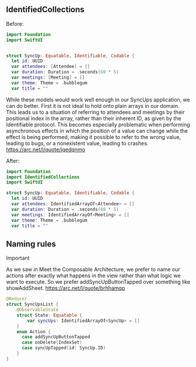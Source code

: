 ## IdentifiedCollections
Before:

```swift
import Foundation
import SwiftUI


struct SyncUp: Equatable, Identifiable, Codable {
  let id: UUID
  var attendees: [Attendee] = []
  var duration: Duration = .seconds(60 * 5)
  var meetings: [Meeting] = []
  var theme: Theme = .bubblegum
  var title = ""

```

While these models would work well enough in our SyncUps application, we can do better. First it is not ideal to hold onto plain arrays in our domain. This leads us to a situation of referring to attendees and meetings by their positional index in the array, rather than their inherent ID, as given by the Identifiable protocol. This becomes especially problematic when performing asynchronous effects in which the position of a value can change while the effect is being performed, making it possible to refer to the wrong value, leading to bugs, or a nonexistent value, leading to crashes.
https://arc.net/l/quote/jqedqnmo

After:

```swift
import Foundation
import IdentifiedCollections
import SwiftUI

struct SyncUp: Equatable, Identifiable, Codable {
  let id: UUID
  var attendees: IdentifiedArrayOf<Attendee> = []
  var duration: Duration = .seconds(60 * 5)
  var meetings: IdentifiedArrayOf<Meeting> = []
  var theme: Theme = .bubblegum
  var title = ""
```

## Naming rules

> [!IMPORTANT]
> As we saw in Meet the Composable Architecture, we prefer to name our actions after exactly what happens in the view rather than what logic we want to execute. So we prefer addSyncUpButtonTapped over something like showAddSheet.
https://arc.net/l/quote/brhhamqp

```swift
@Reducer
struct SyncUpsList {
    @ObservableState
    struct State: Equatable {
        var syncUps: IdentifiedArrayOf<SyncUp> = []
    }
    enum Action {
      case addSyncUpButtonTapped
      case onDelete(IndexSet)
      case syncUpTapped(id: SyncUp.ID)
    }
}
```
